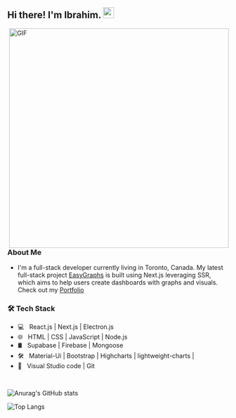 <h2> Hi there! I'm Ibrahim. <img src="https://github.com/IbrahimSam96/IbrahimSam96/blob/master/Hi.gif" width="25"></h2>
<img align="right" alt="GIF" src="https://github.com/IbrahimSam96/IbrahimSam96/blob/master/gif3.gif?raw=true" width="500"/>
<h3> About Me </h3>

- I'm a full-stack developer currently living in Toronto, Canada. My latest full-stack project [EasyGraphs](https://Easy-graphs.vercel.app) is built using Next.js leveraging SSR, which aims to help users create dashboards with graphs and visuals. Check out my  [Portfolio](https://Ibrahim-Samara.vercel.app)

<h3>🛠 Tech Stack</h3>

- 💻 &nbsp; React.js | Next.js | Electron.js
- 🌐 &nbsp; HTML | CSS | JavaScript | Node.js
- 🛢 &nbsp; Supabase | Firebase | Mongoose
- 🛠 &nbsp; Material-Ui | Bootstrap | Highcharts | lightweight-charts | 
- 🔧 &nbsp; Visual Studio code | Git
<br>

![Anurag's GitHub stats](https://github-readme-stats.vercel.app/api?username=Ibrahimsam96&show_icons=true&theme=radical)


![Top Langs](https://github-readme-stats.vercel.app/api/top-langs/?username=Ibrahimsam96&show_icons=true&theme=radical)


